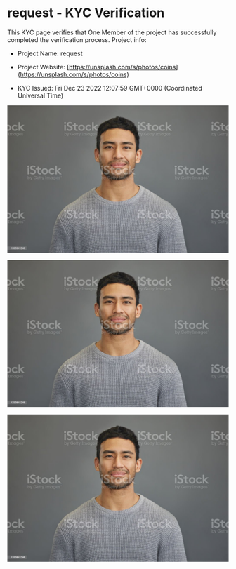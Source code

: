 # request - KYC Verification
		


This KYC page verifies that One Member of the project has successfully completed the verification process. Project info:
		


- Project Name: request
		

- Project Website: [https://unsplash.com/s/photos/coins](https://unsplash.com/s/photos/coins)
		

- KYC Issued: Fri Dec 23 2022 12:07:59 GMT+0000 (Coordinated Universal Time)
		


![This is an face image](./personFace.png)
		

![This is an cnic image](./cnicImage.png)
		

![This is an passport image](./passportImage.png)
	